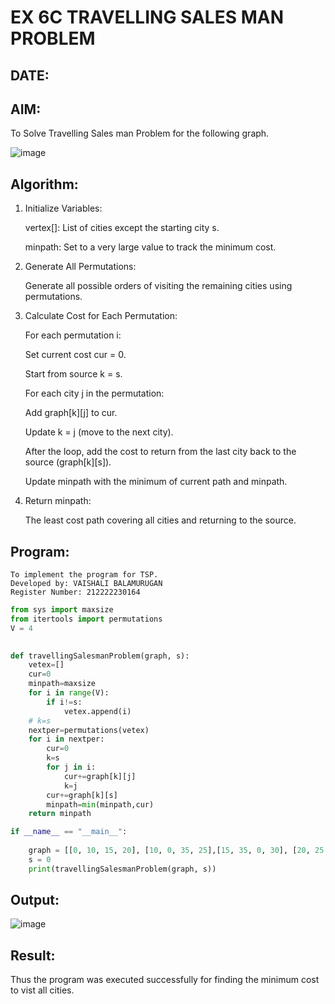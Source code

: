 # EX 6C TRAVELLING SALES MAN PROBLEM
## DATE:
## AIM:
To Solve Travelling Sales man Problem for the following graph.

![image](https://github.com/user-attachments/assets/653921a4-3d7b-4691-9b41-735e80f7af0b)



## Algorithm:
1. Initialize Variables:

    vertex[]: List of cities except the starting city s.

    minpath: Set to a very large value to track the minimum cost.

2. Generate All Permutations:

    Generate all possible orders of visiting the remaining cities using permutations.

3. Calculate Cost for Each Permutation:

    For each permutation i:

    Set current cost cur = 0.

    Start from source k = s.

    For each city j in the permutation:

    Add graph[k][j] to cur.

    Update k = j (move to the next city).

    After the loop, add the cost to return from the last city back to the source (graph[k][s]).

    Update minpath with the minimum of current path and minpath.

4. Return minpath:

    The least cost path covering all cities and returning to the source.   

## Program:
```
To implement the program for TSP.
Developed by: VAISHALI BALAMURUGAN
Register Number: 212222230164
```
```PYTHON
from sys import maxsize
from itertools import permutations
V = 4
 

def travellingSalesmanProblem(graph, s):
    vetex=[]
    cur=0
    minpath=maxsize
    for i in range(V):
        if i!=s:
            vetex.append(i)
    # k=s
    nextper=permutations(vetex)
    for i in nextper:
        cur=0
        k=s
        for j in i:
            cur+=graph[k][j]
            k=j
        cur+=graph[k][s]
        minpath=min(minpath,cur)
    return minpath

if __name__ == "__main__":
 
    graph = [[0, 10, 15, 20], [10, 0, 35, 25],[15, 35, 0, 30], [20, 25, 30, 0]]
    s = 0
    print(travellingSalesmanProblem(graph, s))
```
## Output:
![image](https://github.com/user-attachments/assets/195874f6-731a-453d-9dc7-d6d5755d80c9)

## Result:
Thus the program was executed successfully for finding the minimum cost to vist all cities.
